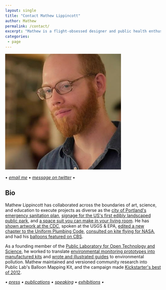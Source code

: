 ```yaml
---
layout: single
title: "Contact Mathew Lippincott"
author: Mathew
permalink: /contact/
excerpt: "Mathew is a flight-obsessed designer and public health enthusiast who loves making instructions."
categories:
 - page
---
```


![me](../assets/images/profile.png)

• _[email me](mailto:headfullofair@gmail.com)_ • _[message on twitter](https://twitter.com/headfullofair)_ •

## Bio
Mathew Lippincott has collaborated across the boundaries of art, science, and education to execute projects as diverse as the [city of Portland's emergency sanitation plan](https://www.susana.org/en/knowledge-hub/resources-and-publications/library/details/2449), [signage for the US's first edibly landscaped public park](https://microcosmpublishing.com/catalog/posters/5305), and [a space suit you can make in your living room](
http://pacificspaceflight.com/the-team/). He has [shown artwork at the CDC](http://mdml.co/portfolio/constructive-interference/), spoken at the USGS & EPA, [edited a new chapter to the Uniform Plumbing Code](https://www.recodenow.org/model-code-for-compost-and-urine-diverting-toilets/), [consulted on kite flying for NASA](https://www.globe.gov/web/aren-project/overview/aerokats), and had his [balloons featured on CBS](https://www.thehenryford.org/explore/innovation-nation/episodes/creative-circuits/).

As a founding member of the [Public Laboratory for Open Technology and Science](https://publiclab.org/profile/mathew), he worked to translate [environmental monitoring prototypes into manufactured kits](https://publiclab.myshopify.com/
) and [wrote and illustrated guides](https://publiclab.org/wiki/pm) to environmental pollution. Mathew maintained and versioned community research into Public Lab's Balloon Mapping Kit, and the campaign made [Kickstarter's best of 2012](https://www.kickstarter.com/year/2012).


_• [press](/press) • [publications](/publications) • [speaking](/speaking) •  [exhibitions](/exhibitions) •_
